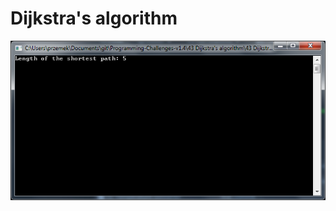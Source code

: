 # Dijkstra's algorithm

![alt text](https://github.com/proman3419/Programming-Challenges-v1.4/blob/master/Screenshots/43_1.PNG)
